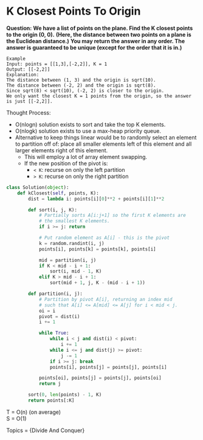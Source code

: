 # K Closest Points To Origin

<b>Question:</b>
<b>We have a list of points on the plane.  Find the K closest points to the origin (0, 0).</b>
<b>(Here, the distance between two points on a plane is the Euclidean distance.)</b>
<b>You may return the answer in any order.  The answer is guaranteed to be unique (except for the order that it is in.)</b>

```
Example
Input: points = [[1,3],[-2,2]], K = 1
Output: [[-2,2]]
Explanation: 
The distance between (1, 3) and the origin is sqrt(10).
The distance between (-2, 2) and the origin is sqrt(8).
Since sqrt(8) < sqrt(10), (-2, 2) is closer to the origin.
We only want the closest K = 1 points from the origin, so the answer is just [[-2,2]].
```

Thought Process:
* O(nlogn) solution exists to sort and take the top K elements.
* O(nlogk) solution exists to use a max-heap priority queue.
* Alternative to keep things linear would be to randomly select an element to partition off of: place all smaller elements left of this element and all larger elements right of this element.
  * This will employ a lot of array element swapping.
  * If the new position of the pivot is:
    * `< K`: recurse on only the left partition
    * `> K`: recurse on only the right partition
    
```python
class Solution(object):
    def kClosest(self, points, K):
        dist = lambda i: points[i][0]**2 + points[i][1]**2

        def sort(i, j, K):
            # Partially sorts A[i:j+1] so the first K elements are
            # the smallest K elements.
            if i >= j: return

            # Put random element as A[i] - this is the pivot
            k = random.randint(i, j)
            points[i], points[k] = points[k], points[i]

            mid = partition(i, j)
            if K < mid - i + 1:
                sort(i, mid - 1, K)
            elif K > mid - i + 1:
                sort(mid + 1, j, K - (mid - i + 1))

        def partition(i, j):
            # Partition by pivot A[i], returning an index mid
            # such that A[i] <= A[mid] <= A[j] for i < mid < j.
            oi = i
            pivot = dist(i)
            i += 1

            while True:
                while i < j and dist(i) < pivot:
                    i += 1
                while i <= j and dist(j) >= pivot:
                    j -= 1
                if i >= j: break
                points[i], points[j] = points[j], points[i]

            points[oi], points[j] = points[j], points[oi]
            return j

        sort(0, len(points) - 1, K)
        return points[:K]
```

T = O(n) (on average)  
S = O(1)  

Topics = {Divide And Conquer}
